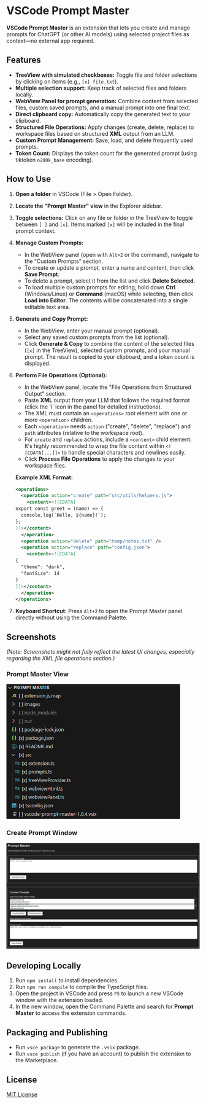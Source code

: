 # VSCode Prompt Master

**VSCode Prompt Master** is an extension that lets you create and manage prompts for ChatGPT (or other AI models) using selected project files as context—no external app required.

## Features

- **TreeView with simulated checkboxes:** Toggle file and folder selections by clicking on items (e.g., `[x] file.txt`).
- **Multiple selection support:** Keep track of selected files and folders locally.
- **WebView Panel for prompt generation:** Combine content from selected files, custom saved prompts, and a manual prompt into one final text.
- **Direct clipboard copy:** Automatically copy the generated text to your clipboard.
- **Structured File Operations:** Apply changes (create, delete, replace) to workspace files based on structured **XML** output from an LLM.
- **Custom Prompt Management:** Save, load, and delete frequently used prompts.
- **Token Count:** Displays the token count for the generated prompt (using tiktoken `o200k_base` encoding).

## How to Use

1.  **Open a folder** in VSCode (File > Open Folder).
2.  **Locate the "Prompt Master" view** in the Explorer sidebar.
3.  **Toggle selections:** Click on any file or folder in the TreeView to toggle between `[ ]` and `[x]`. Items marked `[x]` will be included in the final prompt context.
4.  **Manage Custom Prompts:**
    - In the WebView panel (open with `Alt+2` or the command), navigate to the "Custom Prompts" section.
    - To create or update a prompt, enter a name and content, then click **Save Prompt**.
    - To delete a prompt, select it from the list and click **Delete Selected**.
    - To load multiple custom prompts for editing, hold down **Ctrl** (Windows/Linux) or **Command** (macOS) while selecting, then click **Load into Editor**. The contents will be concatenated into a single editable text area.
5.  **Generate and Copy Prompt:**
    - In the WebView, enter your manual prompt (optional).
    - Select any saved custom prompts from the list (optional).
    - Click **Generate & Copy** to combine the content of the selected files (`[x]` in the TreeView), selected custom prompts, and your manual prompt. The result is copied to your clipboard, and a token count is displayed.
6.  **Perform File Operations (Optional):**

    - In the WebView panel, locate the "File Operations from Structured Output" section.
    - Paste **XML** output from your LLM that follows the required format (click the 'i' icon in the panel for detailed instructions).
    - The XML must contain an `<operations>` root element with one or more `<operation>` children.
    - Each `<operation>` needs `action` ("create", "delete", "replace") and `path` attributes (relative to the workspace root).
    - For `create` and `replace` actions, include a `<content>` child element. It's highly recommended to wrap the file content within `<![CDATA[...]]>` to handle special characters and newlines easily.
    - Click **Process File Operations** to apply the changes to your workspace files.

    **Example XML Format:**

    ```xml
    <operations>
      <operation action="create" path="src/utils/helpers.js">
        <content><![CDATA[
    export const greet = (name) => {
      console.log(`Hello, ${name}!`);
    };
    ]]></content>
      </operation>
      <operation action="delete" path="temp/notes.txt" />
      <operation action="replace" path="config.json">
        <content><![CDATA[
    {
      "theme": "dark",
      "fontSize": 14
    }
    ]]></content>
      </operation>
    </operations>
    ```

7.  **Keyboard Shortcut:** Press `Alt+2` to open the Prompt Master panel directly without using the Command Palette.

## Screenshots

_(Note: Screenshots might not fully reflect the latest UI changes, especially regarding the XML file operations section.)_

### Prompt Master View

![Prompt Master View](images/prompt-master-view.png)

### Create Prompt Window

![Create Prompt Window](images/create-prompt-window.png)

## Developing Locally

1.  Run `npm install` to install dependencies.
2.  Run `npm run compile` to compile the TypeScript files.
3.  Open the project in VSCode and press `F5` to launch a new VSCode window with the extension loaded.
4.  In the new window, open the Command Palette and search for **Prompt Master** to access the extension commands.

## Packaging and Publishing

- Run `vsce package` to generate the `.vsix` package.
- Run `vsce publish` (if you have an account) to publish the extension to the Marketplace.

## License

[MIT License](https://mit-license.org/)
